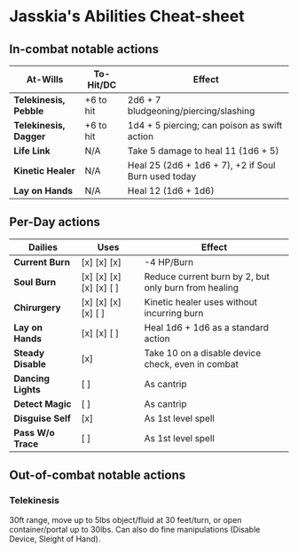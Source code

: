 # Jasskia's Abilities Cheat-sheet
## In-combat notable actions
| 	At-Wills						|	To-Hit/DC	|	Effect	|
|--------------------------|--------------|-----------|
|	**Telekinesis, Pebble**	|	+6 to hit	|	2d6 + 7 bludgeoning/piercing/slashing
|	**Telekinesis, Dagger**	|	+6 to hit	|	1d4 + 5 piercing; can poison as swift action
|	**Life Link**				|	N/A			|	Take 5 damage to heal 11 (1d6 + 5) 
|	**Kinetic Healer**		|	N/A			|	Heal 25 (2d6 + 1d6 + 7), +2 if Soul Burn used today
|	**Lay on Hands**			|	N/A			| 	Heal 12 (1d6 + 1d6)

## Per-Day actions
|	Dailies					|	Uses							|	Effect	|
|-----------------------|--------------------------|-----------|
|	**Current Burn**		|	[x] [x] [x]					|	-4 HP/Burn
|	**Soul Burn**			|	[x] [x] [x] [x] [x] [ ]	|	Reduce current burn by 2, but only burn from healing
| 	**Chirurgery**			|	[x] [x] [x]	[x] [ ]		|	Kinetic healer uses without incurring burn
| 	**Lay on Hands**		|	[x] [x] [ ]					|	Heal 1d6 + 1d6 as a standard action
|	**Steady Disable**	|	[x] 							|	Take 10 on a disable device check, even in combat
| 	**Dancing Lights**	|	[ ]							|	As cantrip
| 	**Detect Magic**		|	[ ]							|	As cantrip
|	**Disguise Self**		|	[x]							|	As 1st level spell
|	**Pass W/o Trace**	|	[ ]							|	As 1st level spell

## Out-of-combat notable actions
### Telekinesis
30ft range, move up to 5lbs object/fluid at 30 feet/turn, or open 
container/portal up to 30lbs. Can also do fine manipulations (Disable Device, 
Sleight of Hand). 
